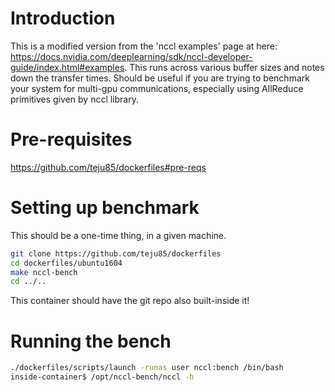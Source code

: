 # Introduction
This is a modified version from the 'nccl examples' page at here:
https://docs.nvidia.com/deeplearning/sdk/nccl-developer-guide/index.html#examples.
This runs across various buffer sizes and notes down the transfer times.
Should be useful if you are trying to benchmark your system for multi-gpu
communications, especially using AllReduce primitives given by nccl library.

# Pre-requisites
https://github.com/teju85/dockerfiles#pre-reqs

# Setting up benchmark
This should be a one-time thing, in a given machine.
```bash
git clone https://github.com/teju85/dockerfiles
cd dockerfiles/ubuntu1604
make nccl-bench
cd ../..
```
This container should have the git repo also built-inside it!

# Running the bench
```bash
./dockerfiles/scripts/launch -runas user nccl:bench /bin/bash
inside-container$ /opt/nccl-bench/nccl -h
```
